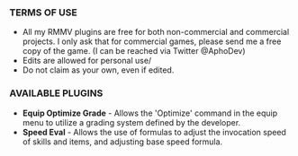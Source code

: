 ### TERMS OF USE
* All my RMMV plugins are free for both non-commercial and commercial projects. I only ask that for commercial games, please send me a free copy of the game. (I can be reached via Twitter @AphoDev)
* Edits are allowed for personal use/
* Do not claim as your own, even if edited.

### AVAILABLE PLUGINS
* **Equip Optimize Grade** - Allows the 'Optimize' command in the equip menu to utilize a grading system defined by the developer.
* **Speed Eval** - Allows the use of formulas to adjust the invocation speed of skills and items, and adjusting base speed formula.
